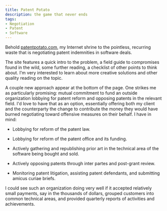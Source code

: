 ```yaml
---
title: Patent Potato
description: the game that never ends
tags:
- Negotiation
- Patent
- Software
---
```


Behold [patentpotato.com](https://patentpotato.com), my Internet shrine to the pointless, recurring waste that is negotiating patent indemnities in software deals.

The site features a quick intro to the problem, a field guide to compromises found in the wild, some further reading, a checklist of other points to think about.  I'm very interested to learn about more creative solutions and other quality reading on the topic.

A couple new approach appear at the bottom of the page.  One strikes me as particularly promising: mutual commitment to fund an outside organization lobbying for patent reform and opposing patents in the relevant field.  I'd love to have that as an option, essentially offering both my client and the counterparty the change to contribute the money they would have burned negotiating toward offensive measures on their behalf.  I have in mind:

- Lobbying for reform of the patent law.

- Lobbying for reform of the patent office and its funding.

- Actively gathering and republishing prior art in the technical area of the software being bought and sold.

- Actively opposing patents through inter partes and post-grant review.

- Monitoring patent litigation, assisting patent defendants, and submitting amicus curiae briefs.

I could see such an organization doing very well if it accepted relatively small payments, say in the thousands of dollars, grouped customers into common technical areas, and provided quarterly reports of activities and achievements.
